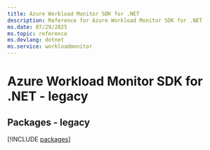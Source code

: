 ```yaml
---
title: Azure Workload Monitor SDK for .NET
description: Reference for Azure Workload Monitor SDK for .NET
ms.date: 07/29/2025
ms.topic: reference
ms.devlang: dotnet
ms.service: workloadmonitor
---
```

# Azure Workload Monitor SDK for .NET - legacy
## Packages - legacy
[!INCLUDE [packages](workload-monitor-index.md)]
